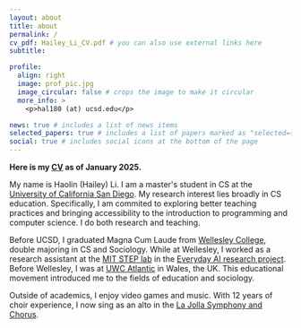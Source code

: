 ```yaml
---
layout: about
title: about
permalink: /
cv_pdf: Hailey_Li_CV.pdf # you can also use external links here
subtitle:

profile:
  align: right
  image: prof_pic.jpg
  image_circular: false # crops the image to make it circular
  more_info: >
    <p>hal180 (at) ucsd.edu</p>

news: true # includes a list of news items
selected_papers: true # includes a list of papers marked as "selected={true}"
social: true # includes social icons at the bottom of the page
---
```


**Here is my [CV](/assets/pdf/Hailey_Li_CV.pdf) as of January 2025.**

My name is Haolin (Hailey) Li. I am a master's student in CS at the [University of California San Diego](https://cse.ucsd.edu/). My research interest lies broadly in CS education. Specifically, I am commited to exploring better teaching practices and bringing accessibility to the introduction to programming and computer science. I do both research and teaching.

Before UCSD, I graduated Magna Cum Laude from [Wellesley College](https://www.wellesley.edu/), double majoring in CS and Sociology. While at Wellesley, I worked as a research assistant at the [MIT STEP lab](https://education.mit.edu/) in the [Everyday AI research project](https://education.mit.edu/project/everyday-ai-for-youth-edai/). Before Wellesley, I was at [UWC Atlantic](https://www.uwcatlantic.org/) in Wales, the UK. This educational movement introduced me to the fields of education and sociology.

Outside of academics, I enjoy video games and music. With 12 years of choir experience, I now sing as an alto in the [La Jolla Symphony and Chorus](https://www.lajollasymphony.com/).
